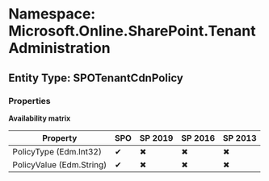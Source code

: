 # Namespace: Microsoft.Online.SharePoint.TenantAdministration
## Entity Type: SPOTenantCdnPolicy

### Properties

**Availability matrix**

Property | SPO | SP 2019 | SP 2016 | SP 2013
----------|-----|---------|---------|--------
PolicyType (Edm.Int32) | ✔ | ✖ | ✖ | ✖
PolicyValue (Edm.String) | ✔ | ✖ | ✖ | ✖

